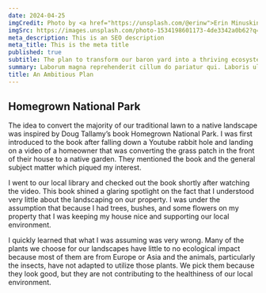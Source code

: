 ```yaml
---
date: 2024-04-25
imgCredit: Photo by <a href="https://unsplash.com/@erinw">Erin Minuskin</a> on <a href="https://unsplash.com/photos/close-up-photography-of-monarch-butterfly-on-flower-LGaneK6yG9M">Unsplash</a>
imgSrc: https://images.unsplash.com/photo-1534198601173-4de3342a0b62?q=80&w=905&auto=format&fit=crop&ixlib=rb-4.0.3&ixid=M3wxMjA3fDB8MHxwaG90by1wYWdlfHx8fGVufDB8fHx8fA%3D%3D
meta_description: This is an SEO description
meta_title: This is the meta title
published: true
subtitle: The plan to transform our baron yard into a thriving ecosystem
summary: Laborum magna reprehenderit cillum do pariatur qui. Laboris ullamco magna cupidatat aute duis est esse reprehenderit voluptate pariatur consectetur aliqua ad. Consectetur adipisicing exercitation in esse incididunt ea. Anim ad non pariatur qui est consectetur incididunt enim id velit nulla sunt voluptate est.
title: An Ambitious Plan
---
```


## Homegrown National Park

The idea to convert the majority of our traditional lawn to a native landscape was inspired by Doug Tallamy’s book Homegrown National Park. I was first introduced to the book after falling down a Youtube rabbit hole and landing on a video of a homeowner that was converting the grass patch in the front of their house to a native garden. They mentioned the book and the general subject matter which piqued my interest.

I went to our local library and checked out the book shortly after watching the video. This book shined a glaring spotlight on the fact that I understood very little about the landscaping on our property. I was under the assumption that because I had trees, bushes, and some flowers on my property that I was keeping my house nice and supporting our local environment.

I quickly learned that what I was assuming was very wrong. Many of the plants we choose for our landscapes have little to no ecological impact because most of them are from Europe or Asia and the animals, particularly the insects, have not adapted to utilize those plants. We pick them because they look good, but they are not contributing to the healthiness of our local environment.
